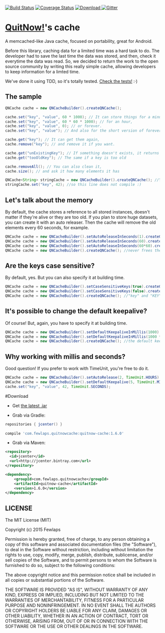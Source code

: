 [![Build Status](https://travis-ci.org/Fewlaps/quitnow-cache.svg?branch=master)](https://travis-ci.org/Fewlaps/quitnow-cache)
[![Coverage Status](https://coveralls.io/repos/Fewlaps/quitnow-cache/badge.svg?branch=master&service=github)](https://coveralls.io/github/Fewlaps/quitnow-cache?branch=master)
[![Download](https://api.bintray.com/packages/fewlaps/maven/quitnow-cache/images/download.svg) ](https://bintray.com/fewlaps/maven/quitnow-cache/_latestVersion)
[![Gitter](https://badges.gitter.im/Join%20Chat.svg)](https://gitter.im/Fewlaps/quitnow-cache?utm_source=badge&utm_medium=badge&utm_campaign=pr-badge)

# [QuitNow!](http://quitnowapp.com)'s cache
A memcached-like Java cache, focused on portability, great for Android.

Before this library, caching data for a limited time was a hard task to do. The developer had to save the last time the data was stored, and then, check it everytime the data was read. So, we decided to return the work to the open source community by writing this really simple cache, allowing developers to keep information for a limted time.

We've done it using TDD, so it's totally tested. [Check the tests!](https://github.com/Fewlaps/quitnow-cache/tree/master/src/test/java/com/fewlaps/quitnowcache) :·)

The sample
----------

```java
QNCache cache = new QNCacheBuilder().createQNCache();

cache.set("key", "value", 60 * 1000); // It can store things for a minute,
cache.set("key", "value", 60 * 60 * 1000); // for an hour,
cache.set("key", "value", 0); // or forever.
cache.set("key", "value"); // And also for the short version of forever.

cache.get("key"); // It can get them again,
cache.remove("key"); // and remove it if you want.

cache.get("unExistingKey"); // If something doesn't exists, it returns null
cache.get("tooOldKey"); // The same if a key is too old

cache.removeAll(); // You can also clean it,
cache.size(); // and ask it how many elements it has

QNCache<String> stringCache = new QNCacheBuilder().createQNCache(); //You can also make it typesafe
stringCache.set("key", 42); //so this line does not compile :)
```

Let's talk about the memory
---------------------------
By default, the cache stores a reference to all stored instances, doesn't matter if they're alive or they are too old. If you plan to store huge datasets, you can create it with an auto releaser. Then the cache will remove the old elements every 60 seconds, for example.

```java
QNCache cache = new QNCacheBuilder().setAutoReleaseInSeconds(1).createQNCache(); //frees the memory every second
QNCache cache = new QNCacheBuilder().setAutoReleaseInSeconds(60).createQNCache(); //frees the memory every minute
QNCache cache = new QNCacheBuilder().setAutoReleaseInSeconds(60*60).createQNCache(); //frees the memory every hour
QNCache cache = new QNCacheBuilder().createQNCache(); //never frees the memory
```

Are the keys case sensitive?
---------------------------
By default, yes. But you can also specify it at building time.

```java
QNCache cache = new QNCacheBuilder().setCaseSensitiveKeys(true).createQNCache(); //"key" and "KEY" will be different items
QNCache cache = new QNCacheBuilder().setCaseSensitiveKeys(false).createQNCache(); //"key" and "KEY" will be the same
QNCache cache = new QNCacheBuilder().createQNCache(); //"key" and "KEY" will be different items
```

It's possible to change the default keepalive?
---------------------------
Of course! But, again, you have to specify it at building time.

```java
QNCache cache = new QNCacheBuilder().setDefaultKeepaliveInMillis(1000).createQNCache(); //a keepalive of one second
QNCache cache = new QNCacheBuilder().setDefaultKeepaliveInMillis(1000 * 60).createQNCache(); //a keepalive of one minute
QNCache cache = new QNCacheBuilder().createQNCache(); //the default keepalive: remember it forever!
```

Why working with millis and seconds?
---------------------------
Good question! If you prefer to work with TimeUnit, you're free to do it.

```java
QNCache cache = new QNCacheBuilder().setAutoRelease(2, TimeUnit.HOURS).createQNCache();
QNCache cache = new QNCacheBuilder().setDefaultKeepalive(5, TimeUnit.MINUTES).createQNCache();
cache.set("key", "value", 42, TimeUnit.SECONDS);
```

#Download

* Get <a href="https://github.com/Fewlaps/quitnow-cache/releases/download/v1.6.0/quitnow-cache-1.6.0.jar">the latest .jar</a>

* Grab via Gradle:
```groovy
repositories { jcenter() }
    
compile 'com.fewlaps.quitnowcache:quitnow-cache:1.6.0'
```
* Grab via Maven:
```xml
<repository>
  <id>jcenter</id>
  <url>http://jcenter.bintray.com</url>
</repository>

<dependency>
    <groupId>com.fewlaps.quitnowcache</groupId>
    <artifactId>quitnow-cache</artifactId>
    <version>1.6.0</version>
</dependency>
```


## LICENSE ##

The MIT License (MIT)

Copyright (c) 2015 Fewlaps

Permission is hereby granted, free of charge, to any person obtaining a copy
of this software and associated documentation files (the "Software"), to deal
in the Software without restriction, including without limitation the rights
to use, copy, modify, merge, publish, distribute, sublicense, and/or sell
copies of the Software, and to permit persons to whom the Software is
furnished to do so, subject to the following conditions:

The above copyright notice and this permission notice shall be included in all
copies or substantial portions of the Software.

THE SOFTWARE IS PROVIDED "AS IS", WITHOUT WARRANTY OF ANY KIND, EXPRESS OR
IMPLIED, INCLUDING BUT NOT LIMITED TO THE WARRANTIES OF MERCHANTABILITY,
FITNESS FOR A PARTICULAR PURPOSE AND NONINFRINGEMENT. IN NO EVENT SHALL THE
AUTHORS OR COPYRIGHT HOLDERS BE LIABLE FOR ANY CLAIM, DAMAGES OR OTHER
LIABILITY, WHETHER IN AN ACTION OF CONTRACT, TORT OR OTHERWISE, ARISING FROM,
OUT OF OR IN CONNECTION WITH THE SOFTWARE OR THE USE OR OTHER DEALINGS IN THE
SOFTWARE.
